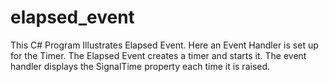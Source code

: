 # elapsed_event

This C# Program Illustrates Elapsed Event. Here an Event Handler is set up for the Timer. The Elapsed Event creates a timer and starts it. The event handler displays the SignalTime property each time it is raised.
